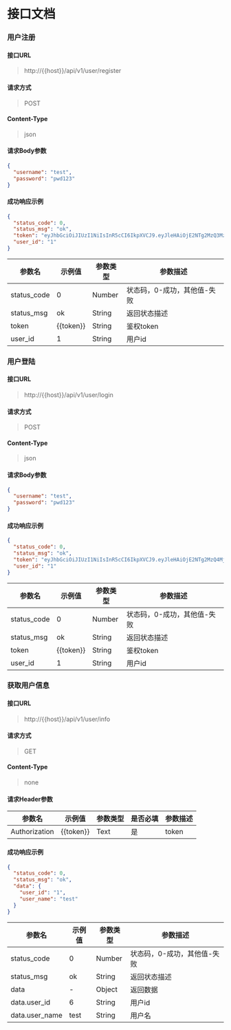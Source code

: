 # 接口文档

### 用户注册

#### 接口URL

> http://{{host}}/api/v1/user/register

#### 请求方式

> POST

#### Content-Type

> json

#### 请求Body参数

```json
{
  "username": "test",
  "password": "pwd123"
}
```

#### 成功响应示例

```json
{
  "status_code": 0,
  "status_msg": "ok",
  "token": "eyJhbGciOiJIUzI1NiIsInR5cCI6IkpXVCJ9.eyJleHAiOjE2NTg2MzQ3MzAsImp0aSI6IjEiLCJpc3MiOiJkZWVwY29kZSIsIm5iZiI6MTY1ODAyODkzMH0.eIpECbSBjBVXm_VheaMGZtdqVMDrSFKcN9H9CCYwLVU",
  "user_id": "1"
}
```

| 参数名         | 示例值       | 参数类型   | 参数描述            |
|-------------|-----------|--------|-----------------|
| status_code | 0         | Number | 状态码，0-成功，其他值-失败 |
| status_msg  | ok        | String | 返回状态描述          |
| token       | {{token}} | String | 鉴权token         |
| user_id     | 1         | String | 用户id            |

### 用户登陆

#### 接口URL

> http://{{host}}/api/v1/user/login

#### 请求方式

> POST

#### Content-Type

> json

#### 请求Body参数

```json
{
  "username": "test",
  "password": "pwd123"
}
```

#### 成功响应示例

```json
{
  "status_code": 0,
  "status_msg": "ok",
  "token": "eyJhbGciOiJIUzI1NiIsInR5cCI6IkpXVCJ9.eyJleHAiOjE2NTg2MzQ4MjMsImp0aSI6IjEiLCJpc3MiOiJkZWVwY29kZSIsIm5iZiI6MTY1ODAyOTAyM30.6iSRI-NK3O_d4_lVp_ivRcySezf6LeKE4iSRqrnTBuU",
  "user_id": "1"
}
```

| 参数名         | 示例值       | 参数类型   | 参数描述            |
|-------------|-----------|--------|-----------------|
| status_code | 0         | Number | 状态码，0-成功，其他值-失败 |
| status_msg  | ok        | String | 返回状态描述          |
| token       | {{token}} | String | 鉴权token         |
| user_id     | 1         | String | 用户id            |

### 获取用户信息

#### 接口URL

> http://{{host}}/api/v1/user/info

#### 请求方式

> GET

#### Content-Type

> none

#### 请求Header参数

| 参数名           | 示例值       | 参数类型 | 是否必填 | 参数描述  |
|---------------|-----------|------|------|-------|
| Authorization | {{token}} | Text | 是    | token |

#### 成功响应示例

```json
{
  "status_code": 0,
  "status_msg": "ok",
  "data": {
    "user_id": "1",
    "user_name": "test"
  }
}

```

| 参数名            | 示例值  | 参数类型   | 参数描述            |
|----------------|------|--------|-----------------|
| status_code    | 0    | Number | 状态码，0-成功，其他值-失败 |
| status_msg     | ok   | String | 返回状态描述          |
| data           | -    | Object | 返回数据            |
| data.user_id   | 6    | String | 用户id            |
| data.user_name | test | String | 用户名             |